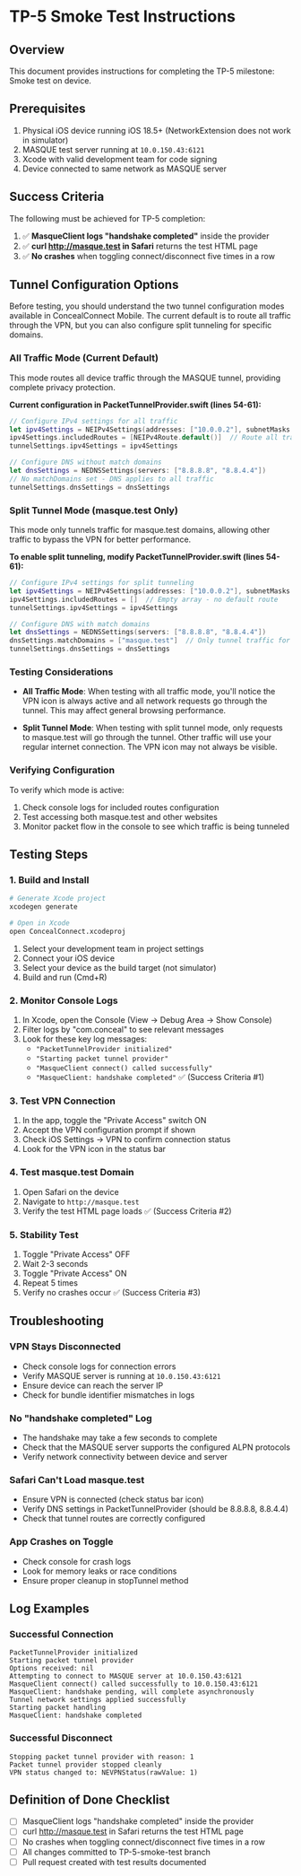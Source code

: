 # TP-5 Smoke Test Instructions

## Overview
This document provides instructions for completing the TP-5 milestone: Smoke test on device.

## Prerequisites
1. Physical iOS device running iOS 18.5+ (NetworkExtension does not work in simulator)
2. MASQUE test server running at `10.0.150.43:6121`
3. Xcode with valid development team for code signing
4. Device connected to same network as MASQUE server

## Success Criteria
The following must be achieved for TP-5 completion:

1. ✅ **MasqueClient logs "handshake completed"** inside the provider
2. ✅ **curl http://masque.test in Safari** returns the test HTML page
3. ✅ **No crashes** when toggling connect/disconnect five times in a row

## Tunnel Configuration Options

Before testing, you should understand the two tunnel configuration modes available in ConcealConnect Mobile. The current default is to route all traffic through the VPN, but you can also configure split tunneling for specific domains.

### All Traffic Mode (Current Default)

This mode routes all device traffic through the MASQUE tunnel, providing complete privacy protection.

**Current configuration in PacketTunnelProvider.swift (lines 54-61):**
```swift
// Configure IPv4 settings for all traffic
let ipv4Settings = NEIPv4Settings(addresses: ["10.0.0.2"], subnetMasks: ["255.255.255.0"])
ipv4Settings.includedRoutes = [NEIPv4Route.default()]  // Route all traffic
tunnelSettings.ipv4Settings = ipv4Settings

// Configure DNS without match domains
let dnsSettings = NEDNSSettings(servers: ["8.8.8.8", "8.8.4.4"])
// No matchDomains set - DNS applies to all traffic
tunnelSettings.dnsSettings = dnsSettings
```

### Split Tunnel Mode (masque.test Only)

This mode only tunnels traffic for masque.test domains, allowing other traffic to bypass the VPN for better performance.

**To enable split tunneling, modify PacketTunnelProvider.swift (lines 54-61):**
```swift
// Configure IPv4 settings for split tunneling
let ipv4Settings = NEIPv4Settings(addresses: ["10.0.0.2"], subnetMasks: ["255.255.255.0"])
ipv4Settings.includedRoutes = []  // Empty array - no default route
tunnelSettings.ipv4Settings = ipv4Settings

// Configure DNS with match domains
let dnsSettings = NEDNSSettings(servers: ["8.8.8.8", "8.8.4.4"])
dnsSettings.matchDomains = ["masque.test"]  // Only tunnel traffic for masque.test
tunnelSettings.dnsSettings = dnsSettings
```

### Testing Considerations

- **All Traffic Mode**: When testing with all traffic mode, you'll notice the VPN icon is always active and all network requests go through the tunnel. This may affect general browsing performance.

- **Split Tunnel Mode**: When testing with split tunnel mode, only requests to masque.test will go through the tunnel. Other traffic will use your regular internet connection. The VPN icon may not always be visible.

### Verifying Configuration

To verify which mode is active:
1. Check console logs for included routes configuration
2. Test accessing both masque.test and other websites
3. Monitor packet flow in the console to see which traffic is being tunneled

## Testing Steps

### 1. Build and Install
```bash
# Generate Xcode project
xcodegen generate

# Open in Xcode
open ConcealConnect.xcodeproj
```

1. Select your development team in project settings
2. Connect your iOS device
3. Select your device as the build target (not simulator)
4. Build and run (Cmd+R)

### 2. Monitor Console Logs
1. In Xcode, open the Console (View → Debug Area → Show Console)
2. Filter logs by "com.conceal" to see relevant messages
3. Look for these key log messages:
   - `"PacketTunnelProvider initialized"`
   - `"Starting packet tunnel provider"`
   - `"MasqueClient connect() called successfully"`
   - `"MasqueClient: handshake completed"` ✅ (Success Criteria #1)

### 3. Test VPN Connection
1. In the app, toggle the "Private Access" switch ON
2. Accept the VPN configuration prompt if shown
3. Check iOS Settings → VPN to confirm connection status
4. Look for the VPN icon in the status bar

### 4. Test masque.test Domain
1. Open Safari on the device
2. Navigate to `http://masque.test`
3. Verify the test HTML page loads ✅ (Success Criteria #2)

### 5. Stability Test
1. Toggle "Private Access" OFF
2. Wait 2-3 seconds
3. Toggle "Private Access" ON
4. Repeat 5 times
5. Verify no crashes occur ✅ (Success Criteria #3)

## Troubleshooting

### VPN Stays Disconnected
- Check console logs for connection errors
- Verify MASQUE server is running at `10.0.150.43:6121`
- Ensure device can reach the server IP
- Check for bundle identifier mismatches in logs

### No "handshake completed" Log
- The handshake may take a few seconds to complete
- Check that the MASQUE server supports the configured ALPN protocols
- Verify network connectivity between device and server

### Safari Can't Load masque.test
- Ensure VPN is connected (check status bar icon)
- Verify DNS settings in PacketTunnelProvider (should be 8.8.8.8, 8.8.4.4)
- Check that tunnel routes are correctly configured

### App Crashes on Toggle
- Check console for crash logs
- Look for memory leaks or race conditions
- Ensure proper cleanup in stopTunnel method

## Log Examples

### Successful Connection
```
PacketTunnelProvider initialized
Starting packet tunnel provider
Options received: nil
Attempting to connect to MASQUE server at 10.0.150.43:6121
MasqueClient connect() called successfully to 10.0.150.43:6121
MasqueClient: handshake pending, will complete asynchronously
Tunnel network settings applied successfully
Starting packet handling
MasqueClient: handshake completed
```

### Successful Disconnect
```
Stopping packet tunnel provider with reason: 1
Packet tunnel provider stopped cleanly
VPN status changed to: NEVPNStatus(rawValue: 1)
```

## Definition of Done Checklist
- [ ] MasqueClient logs "handshake completed" inside the provider
- [ ] curl http://masque.test in Safari returns the test HTML page  
- [ ] No crashes when toggling connect/disconnect five times in a row
- [ ] All changes committed to TP-5-smoke-test branch
- [ ] Pull request created with test results documented